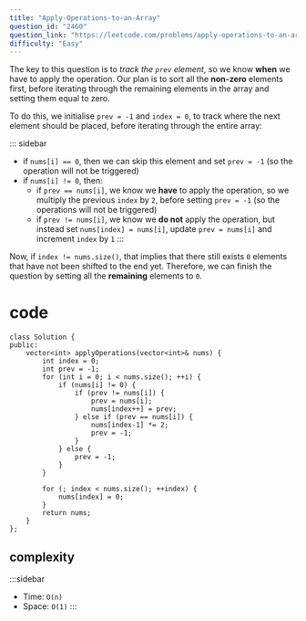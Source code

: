 ```yaml
---
title: "Apply-Operations-to-an-Array"
question_id: "2460"
question_link: "https://leetcode.com/problems/apply-operations-to-an-array/"
difficulty: "Easy"
---
```


The key to this question is to *track the `prev` element*, 
so we know **when** we have to apply the operation.
Our plan is to sort all the **non-zero** elements first, 
before iterating through the remaining elements in the array and setting them equal to zero.

To do this, we initialise `prev = -1` and `index = 0`, to track where the next element should be placed,
before iterating through the entire array: 

::: sidebar
- if `nums[i] == 0`, then we can skip this element and set `prev = -1` (so the operation will not be triggered)
- if `nums[i] != 0`, then:
    - if `prev == nums[i]`, we know we **have** to apply the operation, so we multiply the previous `index` by `2`, before setting `prev = -1` (so the operations will not be triggered)
    - if `prev != nums[i]`, we know we **do not** apply the operation, but instead set `nums[index] = nums[i]`, update `prev = nums[i]` and increment `index` by `1`
:::

Now, if `index != nums.size()`, that implies that there still exists `0` elements that have not been shifted to the end yet.
Therefore, we can finish the question by setting all the **remaining** elements to `0`.

# cod<span>e</span>

```{.cpp}
class Solution {
public:
    vector<int> applyOperations(vector<int>& nums) {
        int index = 0;
        int prev = -1;
        for (int i = 0; i < nums.size(); ++i) {
            if (nums[i] != 0) {
                if (prev != nums[i]) {
                    prev = nums[i];
                    nums[index++] = prev;
                } else if (prev == nums[i]) {
                    nums[index-1] *= 2;
                    prev = -1;
                }
            } else {
                prev = -1;
            }
        }

        for (; index < nums.size(); ++index) {
            nums[index] = 0;
        }
        return nums;
    }
};
```

## complexit<span>y</span>

:::sidebar
- Time: `O(n)`
- Space: `O(1)`
:::
